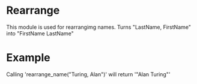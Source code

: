 Rearrange
=========

This module is used for rearrangimg names.
Turns "LastName, FirstName" into "FirstName LastName"

# Example

Calling 'rearrange_name("Turing, Alan")' will return '"Alan Turing"'